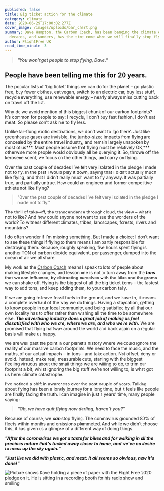 ```yaml
---
published: false
title: Big ticket action for the climate
category: climate
date: 2020-06-29T17:00:02.277Z
cover_image: /images/uploads/bar_chart.png
summary: Dave Hampton, the Carbon Coach, has been banging the climate drum for
  decades, and wonders, has the time come when we will finally stop flying?
author: FlightFree UK
read_time_minute: 3
---
```

> ***"You won’t get people to stop flying, Dave."***

## People have been telling me this for 20 years. 

The popular lists of ‘big ticket’ things we can do for the planet – go plastic free, buy fewer clothes, eat vegan, switch to an electric car, buy less stuff, recycle everything, use renewable energy – nearly always miss cutting back on travel off the list.

Why do we avoid mention of this biggest chunk of our carbon footprints? It’s common for people to say: I recycle, I don’t buy fast fashion, I don’t eat meat. So please don’t ask me to fly less.

Unlike far-flung exotic destinations, we don’t want to ‘go there’. Just like greenhouse gases are invisible, the jumbo-sized impacts from flying are concealed by the entire travel industry, and remain largely unspoken by most of us***. Most people assume that flying must be relatively OK,*** otherwise more people would obviously all be querying it. So, thrown off the kerosene scent, we focus on the other things, and carry on flying.

Over the past couple of decades I’ve felt very isolated in the pledge I made not to fly. In the past I would play it down, saying that I didn’t actually much like flying, and that I didn’t really much want to fly anyway. It was partially true, and partially untrue. How could an engineer and former competitive athlete not like flying?

> "Over the past couple of decades I’ve felt very isolated in the pledge I made not to fly."

The thrill of take-off, the transcendence through cloud, the view – what’s not to like? And how could anyone not want to see the wonders of the world? To witness different climates, tribes, landscapes, forests, rivers and mountains?

I do often wonder if I’m missing something. But I made a choice: I don’t want to see these things if flying to them means I am partly responsible for destroying them. Because, roughly speaking, five hours spent flying is another TON of carbon dioxide equivalent, per passenger, dumped into the ocean of air we all share.

My work as the [Carbon Coach](http://www.carboncoach.com) means I speak to lots of people about making lifestyle changes, and lesson one is not to turn away from the ***tons*** that we can influence, by distracting ourselves with the kilos and the grams we can shake off. Flying is the biggest of all the big ticket items – the fastest way to add tons, and keep adding them, to your carbon tally.

If we are going to leave fossil fuels in the ground, and we have to, it means a complete overhaul of the way we do things. Having a staycation, getting to know people in our local community, and being satisfied by all that our own locality has to offer rather than wishing all the time to be somewhere else. ***The advertising industry does a great job of making us feel dissatisfied with who we are, where we are, and who we’re with.*** We are promised that flying halfway around the world and back again on a regular basis will make us happy. 

We are well past the point in our planet’s history where we could ignore the reality of our massive carbon footprints. We need to face the music, and the maths, of our actual impacts – in tons – and take action. Not offset, deny or avoid. Instead, make real, measurable cuts, starting with the biggest. Feeling virtuous about the small things we are willing to do, to trim our footprint a bit, whilst ignoring the big stuff we’re not willing to, is what got us here: climate catastrophe.

I’ve noticed a shift in awareness over the past couple of years. Talking about flying has been a lonely journey for a long time, but it feels like people are finally facing the truth. I can imagine in just a years’ time, many people saying:

> ***“Oh, we have quit flying now darling, haven’t you?”***

Because of course, we ***can*** stop flying. The coronavirus grounded 80% of fleets within months and emissions plummeted. And while we didn’t choose this, it has given us a glimpse of a different way of doing things.

***"After the coronavirus we got a taste for bikes and for walking in all the precious nature that’s tucked away closer to home, and we’ve no desire to mess up the sky again."***

***"Just like we did with plastic, and meat: it all seems so obvious, now it's done!"***

![Picture shows Dave holding a piece of paper with the Flight Free 2020 pledge on it. He is sitting in a recording booth for his radio show and smiling. ](/images/uploads/dave-at-marlow-fm.jpg "Dave presenting his regular show, 'Watt Next: All Things Being Eco', on Marlow FM")